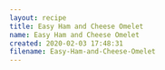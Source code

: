 ```yaml
---
layout: recipe
title: Easy Ham and Cheese Omelet
name: Easy Ham and Cheese Omelet
created: 2020-02-03 17:48:31
filename: Easy-Ham-and-Cheese-Omelet
---
```

